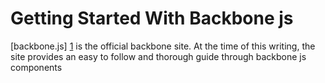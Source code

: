 # Getting Started With Backbone js

[backbone.js] [1] is the official backbone site. At the time of this writing, the site provides an easy to follow and thorough guide through backbone js components

[1]: http://backbonejs.org/ "Official Backbone site"
[2]: http://backbonetutorials.com/what-is-a-view/ "backbonetutorials - view"